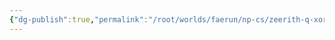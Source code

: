 ```yaml
---
{"dg-publish":true,"permalink":"/root/worlds/faerun/np-cs/zeerith-q-xorlarrin/","tags":["Faerun"]}
---
```


